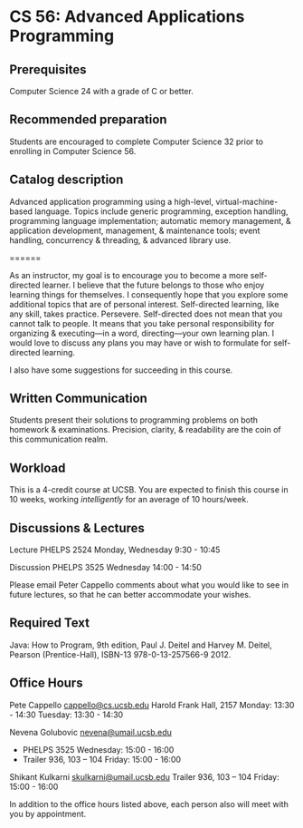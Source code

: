 CS 56:  Advanced Applications Programming
===========

## Prerequisites

Computer Science 24 with a grade of C or better.

## Recommended preparation

Students are encouraged to complete Computer Science 32 prior to enrolling in Computer Science 56.

## Catalog description

Advanced application programming using a high-level, virtual-machine-based language. Topics include generic programming, exception handling, programming language implementation; automatic memory management, & application development, management, & maintenance tools; event handling, concurrency & threading, & advanced library use.

======

As an instructor, my goal is to encourage you to become a more self-directed learner. I believe that the future belongs to those who enjoy learning things for themselves. I consequently hope that you explore some additional topics that are of personal interest. Self-directed learning, like any skill, takes practice. Persevere. Self-directed does not mean that you cannot talk to people. It means that you take personal responsibility for organizing & executing—in a word, directing—your own learning plan. I would love to discuss any plans you may have or wish to formulate for self-directed learning.

I also have some suggestions for succeeding in this course.

## Written Communication

Students present their solutions to programming problems on both homework & examinations. Precision, clarity, & readability are the coin of this communication realm.

## Workload

This is a 4-credit course at UCSB. You are expected to finish this course in 10 weeks, working *intelligently* for an average of 10 hours/week.

## Discussions & Lectures

Lecture	PHELPS 2524	Monday, Wednesday	9:30 - 10:45

Discussion	PHELPS 3525	Wednesday	14:00 - 14:50

Please email Peter Cappello comments about what you would like to see in future lectures, so that he can better accommodate your wishes.

## Required Text

Java: How to Program, 9th edition, Paul J. Deitel and Harvey M. Deitel, Pearson (Prentice-Hall), ISBN-13 978-0-13-257566-9 2012.

## Office Hours

Pete Cappello	<cappello@cs.ucsb.edu> Harold Frank Hall, 2157 Monday: 13:30 - 14:30 Tuesday: 13:30 - 14:30

Nevena Golubovic	nevena@umail.ucsb.edu	
* PHELPS 3525  Wednesday: 15:00 - 16:00  
* Trailer 936, 103 – 104  Friday: 15:00 - 16:00

Shikant Kulkarni	skulkarni@umail.ucsb.edu	Trailer 936, 103 – 104	 Friday: 15:00 - 16:00

In addition to the office hours listed above, each person also will meet with you by appointment.
